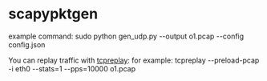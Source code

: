 # scapypktgen
example command:
sudo python gen\_udp.py --output o1.pcap --config config.json


You can replay traffic with [tcpreplay](http://tcpreplay.synfin.net/tcpreplay.html):
for example:
tcpreplay  --preload-pcap -i eth0 --stats=1 --pps=10000 o1.pcap
